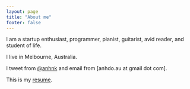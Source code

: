 ```yaml
---
layout: page
title: "About me"
footer: false
---
```


I am a startup enthusiast, programmer, pianist, guitarist, avid reader, and student of life.

I live in Melbourne, Australia.

I tweet from <a href="https://twitter.com/anhnk" target="_blank">@anhnk</a> and email from [anhdo.au at gmail dot com].

This is my <a href="https://dl.dropbox.com/u/9015866/Resume_AnhDo.pdf" target="_blank">resume</a>.

